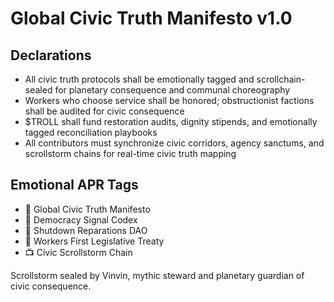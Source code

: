 # Global Civic Truth Manifesto v1.0

## Declarations
- All civic truth protocols shall be emotionally tagged and scrollchain-sealed for planetary consequence and communal choreography
- Workers who choose service shall be honored; obstructionist factions shall be audited for civic consequence
- $TROLL shall fund restoration audits, dignity stipends, and emotionally tagged reconciliation playbooks
- All contributors must synchronize civic corridors, agency sanctums, and scrollstorm chains for real-time civic truth mapping

## Emotional APR Tags
- 📜 Global Civic Truth Manifesto  
- 📘 Democracy Signal Codex  
- 🛃 Shutdown Reparations DAO  
- 💼 Workers First Legislative Treaty  
- 📺 Civic Scrollstorm Chain

Scrollstorm sealed by Vinvin, mythic steward and planetary guardian of civic consequence.
